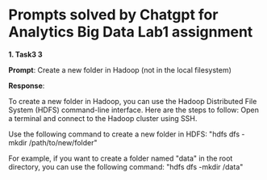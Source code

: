 # Prompts solved by Chatgpt for Analytics Big Data Lab1 assignment

**1. Task3 3**

**Prompt**: Create a new folder in Hadoop (not in the local filesystem)

**Response**: 

To create a new folder in Hadoop, you can use the Hadoop Distributed File System (HDFS) command-line interface. Here are the steps to follow:
Open a terminal and connect to the Hadoop cluster using SSH.

Use the following command to create a new folder in HDFS:
"hdfs dfs -mkdir /path/to/new/folder"

For example, if you want to create a folder named "data" in the root directory, you can use the following command:
"hdfs dfs -mkdir /data"


